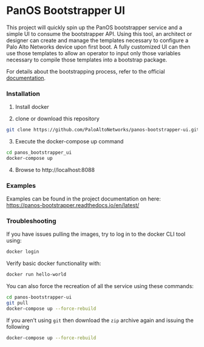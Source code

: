 # PanOS Bootstrapper UI

This project will quickly spin up the PanOS bootstrapper service and a simple UI to consume the bootstrapper API. Using
this tool, an architect or designer can create and manage the templates necessary to configure a Palo Alto Networks
device upon first boot. A fully customized UI can then use those templates to allow an operator to input only those 
variables necessary to compile those templates into a bootstrap package. 

For details about the bootstrapping process, refer to the official 
[documentation](https://www.paloaltonetworks.com/documentation/71/pan-os/newfeaturesguide/management-features/bootstrapping-firewalls-for-rapid-deployment.html).

### Installation

1. Install docker

2. clone or download this repository

```bash
git clone https://github.com/PaloAltoNetworks/panos-bootstrapper-ui.git

```

3. Execute the docker-compose up command

```bash
cd panos_bootstrapper_ui
docker-compose up
```

4. Browse to http://localhost:8088

### Examples 

Examples can be found in the project documentation on here: https://panos-bootstrapper.readthedocs.io/en/latest/ 


### Troubleshooting

If you have issues pulling the images, try to log in to the docker CLI
tool using:

```bash
docker login
```

Verify basic docker functionality with:

```bash
docker run hello-world
```

You can also force the recreation of all the service using these commands:

```bash
cd panos-bootstrapper-ui
git pull
docker-compose up --force-rebuild
```

If you aren't using `git` then download the `zip` archive again 
and issuing the following

```bash
docker-compose up --force-rebuild
```


